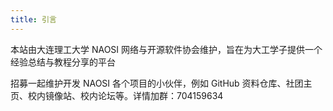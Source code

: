 ```yaml
---
title: 引言
---
```


本站由大连理工大学 NAOSI 网络与开源软件协会维护，旨在为大工学子提供一个经验总结与教程分享的平台

招募一起维护开发 NAOSI 各个项目的小伙伴，例如 GitHub 资料仓库、社团主页、校内镜像站、校内论坛等。详情加群：704159634